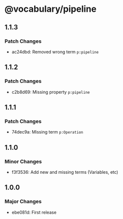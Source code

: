 # @vocabulary/pipeline

## 1.1.3

### Patch Changes

- ac24dbd: Removed wrong term `p:pipeline`

## 1.1.2

### Patch Changes

- c2b8d69: Missing property `p:pipeline`

## 1.1.1

### Patch Changes

- 74dec9a: Missing term `p:Operation`

## 1.1.0

### Minor Changes

- f3f3536: Add new and missing terms (Variables, etc)

## 1.0.0

### Major Changes

- ebe081d: First release
